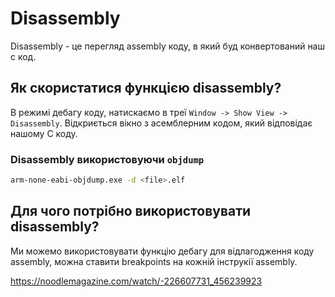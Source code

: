 # Disassembly
Disassembly - це перегляд assembly коду, в який буд конвертований наш c код.

## Як скористатися функцією disassembly?
В режимі дебагу коду, натискаємо в треї `Window -> Show View -> Disassembly`. Відкриється вікно з асемблерним кодом, який відповідає нашому C коду.

### Disassembly використовуючи `objdump`
```bash
arm-none-eabi-objdump.exe -d <file>.elf
```

## Для чого потрібно використовувати disassembly?
Ми можемо використовувати функцію дебагу для відлагодження коду assembly, можна ставити breakpoints на кожній інструкії assembly.

https://noodlemagazine.com/watch/-226607731_456239923